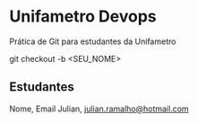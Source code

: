 # Unifametro Devops

Prática de Git para estudantes da Unifametro

git checkout -b <SEU_NOME>

## Estudantes
Nome, Email
Julian, julian.ramalho@hotmail.com